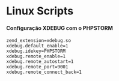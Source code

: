 # Linux Scripts

#### Configuração XDEBUG com o PHPSTORM
```
zend_extension=xdebug.so
xdebug.default_enable=1
xdebug.idekey=PHPSTORM
xdebug.remote_enable=1
xdebug.remote_autostart=1
xdebug.remote_port=9001
xdebug.remote_connect_back=1
```
